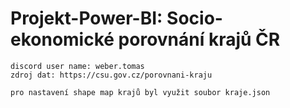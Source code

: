 # Projekt-Power-BI: Socio-ekonomické porovnání krajů ČR

```
discord user name: weber.tomas
zdroj dat: https://csu.gov.cz/porovnani-kraju

pro nastavení shape map krajů byl využit soubor kraje.json
```
